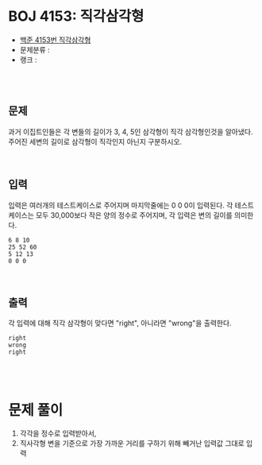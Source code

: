 # BOJ 4153: 직각삼각형

- [백준 4153번 직각삼각형](https://www.acmicpc.net/problem/4153)
- 문제분류 : 
- 랭크 : 

<br><br>





## 문제

과거 이집트인들은 각 변들의 길이가 3, 4, 5인 삼각형이 직각 삼각형인것을 알아냈다. 주어진 세변의 길이로 삼각형이 직각인지 아닌지 구분하시오.

<br>



## 입력

입력은 여러개의 테스트케이스로 주어지며 마지막줄에는 0 0 0이 입력된다. 각 테스트케이스는 모두 30,000보다 작은 양의 정수로 주어지며, 각 입력은 변의 길이를 의미한다.

```
6 8 10
25 52 60
5 12 13
0 0 0
```

<br>



## 출력

각 입력에 대해 직각 삼각형이 맞다면 "right", 아니라면 "wrong"을 출력한다.

```
right
wrong
right
```

<br><br>



# 문제 풀이

1. 각각을 정수로 입력받아서,
2. 직사각형 변을 기준으로 가장 가까운 거리를 구하기 위해 빼거난 입력값 그대로 입력




